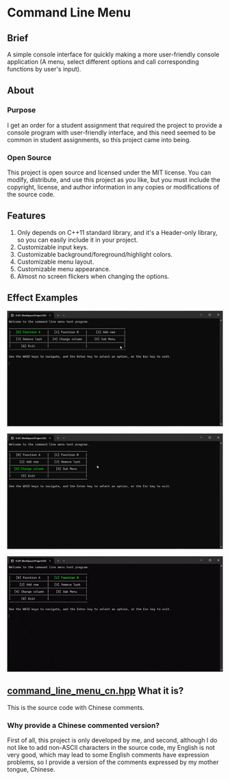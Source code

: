 # Command Line Menu

## Brief

A simple console interface for quickly making a more user-friendly console application (A menu, select different options and call corresponding functions by user's input).

## About

### Purpose

I get an order for a student assignment that required the project to provide a console program with user-friendly interface, and this need seemed to be common in student assignments, so this project came into being.

### Open Source

This project is open source and licensed under the MIT license. You can modify, distribute, and use this project as you like, but you must include the copyright, license, and author information in any copies or modifications of the source code.

## Features

1. Only depends on C++11 standard library, and it's a Header-only library, so you can easily include it in your project.
2. Customizable input keys.
3. Customizable background/foreground/highlight colors.
4. Customizable menu layout.
5. Customizable menu appearance.
6. Almost no screen flickers when changing the options.

## Effect Examples

![1](./images/1.png)

![2](./images/2.png)

![3](./images/3.gif)

## [command_line_menu_cn.hpp](./include/command_line_menu_cn.hpp) What it is?

This is the source code with Chinese comments.

### Why provide a Chinese commented version?

First of all, this project is only developed by me, and second, although I do not like to add non-ASCII characters in the source code, my English is not very good, which may lead to some English comments have expression problems, so I provide a version of the comments expressed by my mother tongue, Chinese.

